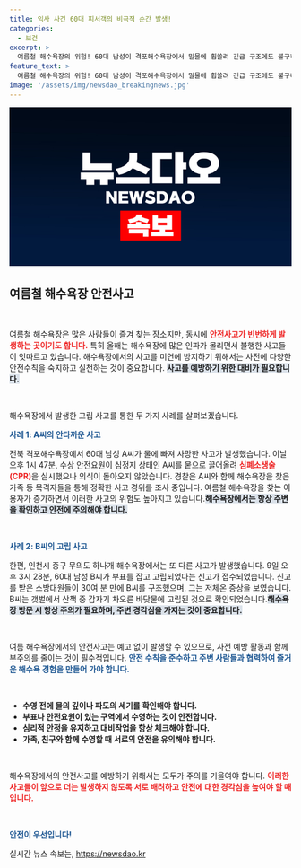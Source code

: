 ```yaml
---
title: 익사 사건 60대 피서객의 비극적 순간 발생!
categories:
  - 보건
excerpt: >
  여름철 해수욕장의 위험! 60대 남성이 격포해수욕장에서 밀물에 휩쓸려 긴급 구조에도 불구하고 의식불명 상태에 빠졌습니다. 또 다른 60대 남성은 무의도에서 고립돼 구조된 아찔한 사건이 발생했습니다. 안전에 대한 경각심이 필요합니다.
feature_text: >
  여름철 해수욕장의 위험! 60대 남성이 격포해수욕장에서 밀물에 휩쓸려 긴급 구조에도 불구하고 의식불명 상태에 빠졌습니다. 또 다른 60대 남성은 무의도에서 고립돼 구조된 아찔한 사건이 발생했습니다. 안전에 대한 경각심이 필요합니다.
image: '/assets/img/newsdao_breakingnews.jpg'
---
```


<p><img src="/assets/img/newsdao_breakingnews.jpg" alt="koreaapp 속보" /></p>

<h2 data-ke-size="size26">여름철 해수욕장 안전사고</h2>

<p data-ke-size="size16">&nbsp;</p>

<p>여름철 해수욕장은 많은 사람들이 즐겨 찾는 장소지만, 동시에 <b><span style="color: #ee2323;">안전사고가 빈번하게 발생하는 곳이기도 합니다.</span></b> 특히 올해는 해수욕장에 많은 인파가 몰리면서 불행한 사고들이 잇따르고 있습니다. 해수욕장에서의 사고를 미연에 방지하기 위해서는 사전에 다양한 안전수칙을 숙지하고 실천하는 것이 중요합니다. <b><span style="background-color: #21538527;">사고를 예방하기 위한 대비가 필요합니다.</span></b></p>

<p data-ke-size="size16">&nbsp;</p>

<p>해수욕장에서 발생한 고립 사고를 통한 두 가지 사례를 살펴보겠습니다.</p>

<p><b><span style="color: #1a5490;">사례 1: A씨의 안타까운 사고</span></b></p>

<p>전북 격포해수욕장에서 60대 남성 A씨가 물에 빠져 사망한 사고가 발생했습니다. 이날 오후 1시 47분, 수상 안전요원이 심정지 상태인 A씨를 뭍으로 끌어올려 <b><span style="color: #ee2323;">심폐소생술(CPR)</span></b>을 실시했으나 의식이 돌아오지 않았습니다. 경찰은 A씨와 함께 해수욕장을 찾은 가족 등 목격자들을 통해 정확한 사고 경위를 조사 중입니다. 여름철 해수욕장을 찾는 이용자가 증가하면서 이러한 사고의 위험도 높아지고 있습니다.<b><span style="background-color: #21538527;">해수욕장에서는 항상 주변을 확인하고 안전에 주의해야 합니다.</span></b> </p>

<p data-ke-size="size16">&nbsp;</p>

<p><b><span style="color: #1a5490;">사례 2: B씨의 고립 사고</span></b></p>

<p>한편, 인천시 중구 무의도 하나개 해수욕장에서는 또 다른 사고가 발생했습니다. 9일 오후 3시 28분, 60대 남성 B씨가 부표를 잡고 고립되었다는 신고가 접수되었습니다. 신고를 받은 소방대원들이 30여 분 만에 B씨를 구조했으며, 그는 저체온 증상을 보였습니다. B씨는 갯벌에서 산책 중 갑자기 차오른 바닷물에 고립된 것으로 확인되었습니다.<b><span style="background-color: #21538527;">해수욕장 방문 시 항상 주의가 필요하며, 주변 경각심을 가지는 것이 중요합니다.</span></b></p>

<p data-ke-size="size16">&nbsp;</p>

<p>여름 해수욕장에서의 안전사고는 예고 없이 발생할 수 있으므로, 사전 예방 활동과 함께 부주의를 줄이는 것이 필수적입니다. <b><span style="color: #1a5490;">안전 수칙을 준수하고 주변 사람들과 협력하여 즐거운 해수욕 경험을 만들어 가야 합니다.</span></b> </p>

<p data-ke-size="size16">&nbsp;</p>

<ul>
  <li><b>수영 전에 물의 깊이나 파도의 세기를 확인해야 합니다.</b></li>
  <li><b>부표나 안전요원이 있는 구역에서 수영하는 것이 안전합니다.</b></li>
  <li><b>심리적 안정을 유지하고 대비작업을 항상 체크해야 합니다.</b></li>
  <li><b>가족, 친구와 함께 수영할 때 서로의 안전을 유의해야 합니다.</b></li>
</ul>

<p data-ke-size="size16">&nbsp;</p>

<p>해수욕장에서의 안전사고를 예방하기 위해서는 모두가 주의를 기울여야 합니다. <b><span style="color: #ee2323;">이러한 사고들이 앞으로 더는 발생하지 않도록 서로 배려하고 안전에 대한 경각심을 높여야 할 때입니다.</span></b> </p>

<p data-ke-size="size16">&nbsp;</p>

<p><b><span style="color: #1a5490;">안전이 우선입니다!</span></b></p>
실시간 뉴스 속보는, <a href="https://newsdao.kr" rel="dofollow">https://newsdao.kr</a>


